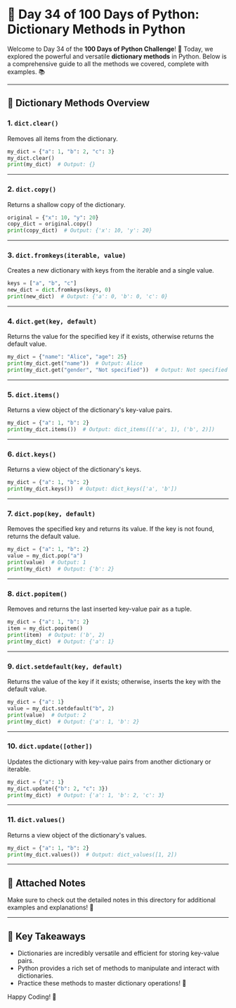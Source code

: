 # 🐍 Day 34 of 100 Days of Python: Dictionary Methods in Python

Welcome to Day 34 of the **100 Days of Python Challenge**! 🎉 Today, we explored the powerful and versatile **dictionary methods** in Python. Below is a comprehensive guide to all the methods we covered, complete with examples. 📚

---

## 📖 Dictionary Methods Overview

### 1. `dict.clear()`
Removes all items from the dictionary.

```python
my_dict = {"a": 1, "b": 2, "c": 3}
my_dict.clear()
print(my_dict)  # Output: {}
```

---

### 2. `dict.copy()`
Returns a shallow copy of the dictionary.

```python
original = {"x": 10, "y": 20}
copy_dict = original.copy()
print(copy_dict)  # Output: {'x': 10, 'y': 20}
```

---

### 3. `dict.fromkeys(iterable, value)`
Creates a new dictionary with keys from the iterable and a single value.

```python
keys = ["a", "b", "c"]
new_dict = dict.fromkeys(keys, 0)
print(new_dict)  # Output: {'a': 0, 'b': 0, 'c': 0}
```

---

### 4. `dict.get(key, default)`
Returns the value for the specified key if it exists, otherwise returns the default value.

```python
my_dict = {"name": "Alice", "age": 25}
print(my_dict.get("name"))  # Output: Alice
print(my_dict.get("gender", "Not specified"))  # Output: Not specified
```

---

### 5. `dict.items()`
Returns a view object of the dictionary's key-value pairs.

```python
my_dict = {"a": 1, "b": 2}
print(my_dict.items())  # Output: dict_items([('a', 1), ('b', 2)])
```

---

### 6. `dict.keys()`
Returns a view object of the dictionary's keys.

```python
my_dict = {"a": 1, "b": 2}
print(my_dict.keys())  # Output: dict_keys(['a', 'b'])
```

---

### 7. `dict.pop(key, default)`
Removes the specified key and returns its value. If the key is not found, returns the default value.

```python
my_dict = {"a": 1, "b": 2}
value = my_dict.pop("a")
print(value)  # Output: 1
print(my_dict)  # Output: {'b': 2}
```

---

### 8. `dict.popitem()`
Removes and returns the last inserted key-value pair as a tuple.

```python
my_dict = {"a": 1, "b": 2}
item = my_dict.popitem()
print(item)  # Output: ('b', 2)
print(my_dict)  # Output: {'a': 1}
```

---

### 9. `dict.setdefault(key, default)`
Returns the value of the key if it exists; otherwise, inserts the key with the default value.

```python
my_dict = {"a": 1}
value = my_dict.setdefault("b", 2)
print(value)  # Output: 2
print(my_dict)  # Output: {'a': 1, 'b': 2}
```

---

### 10. `dict.update([other])`
Updates the dictionary with key-value pairs from another dictionary or iterable.

```python
my_dict = {"a": 1}
my_dict.update({"b": 2, "c": 3})
print(my_dict)  # Output: {'a': 1, 'b': 2, 'c': 3}
```

---

### 11. `dict.values()`
Returns a view object of the dictionary's values.

```python
my_dict = {"a": 1, "b": 2}
print(my_dict.values())  # Output: dict_values([1, 2])
```

---

## 📎 Attached Notes
Make sure to check out the detailed notes in this directory for additional examples and explanations! 📝

---

## 🌟 Key Takeaways
- Dictionaries are incredibly versatile and efficient for storing key-value pairs.
- Python provides a rich set of methods to manipulate and interact with dictionaries.
- Practice these methods to master dictionary operations! 💪

Happy Coding! 🚀